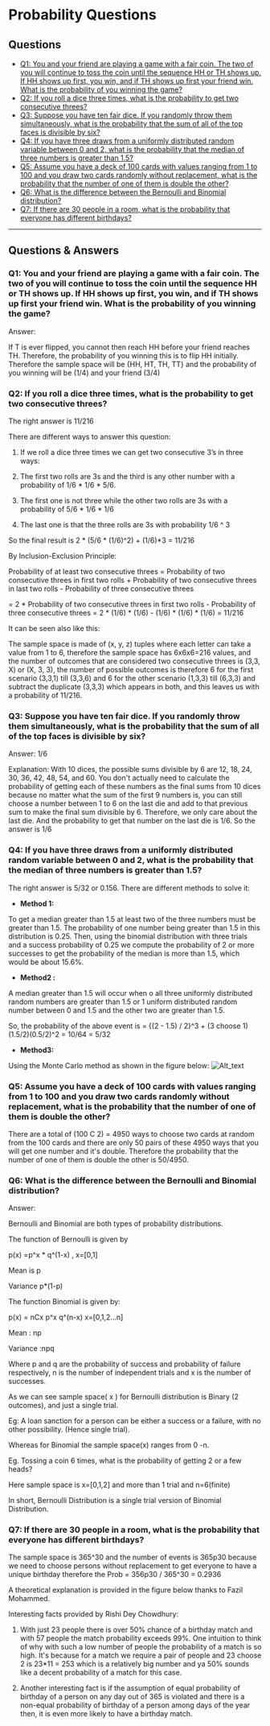 # Probability Questions #

## Questions ##
* [Q1: You and your friend are playing a game with a fair coin. The two of you will continue to toss the coin until the sequence HH or TH shows up. If HH shows up first, you win, and if TH shows up first your friend win. What is the probability of you winning the game?](https://github.com/youssefHosni/Data-Science-Interview-Questions/blob/main/Probability%20Questions.md#:~:text=Questions%20%26%20Answers-,Q1%3A%20You%20and%20your%20friend%20are%20playing%20a%20game%20with%20a%20fair%20coin.%20The%20two%20of%20you%20will%20continue%20to%20toss%20the%20coin%20until%20the%20sequence%20HH%20or%20TH%20shows%20up.%20If%20HH%20shows%20up%20first%2C%20you%20win%2C%20and%20if%20TH%20shows%20up%20first%20your%20friend%20win.%20What%20is%20the%20probability%20of%20you%20winning%20the%20game%3F,-Answer%3A)
* [Q2: If you roll a dice three times, what is the probability to get two consecutive threes?](https://github.com/youssefHosni/Data-Science-Interview-Questions/blob/main/Probability%20Questions.md#:~:text=friend%20(3/4)-,Q2%3A%20If%20you%20roll%20a%20dice%20three%20times%2C%20what%20is%20the%20probability%20to%20get%20two%20consecutive%20threes%3F,-The%20right%20answer)
* [Q3: Suppose you have ten fair dice. If you randomly throw them simultaneously, what is the probability that the sum of all of the top faces is divisible by six?](https://github.com/youssefHosni/Data-Science-Interview-Questions/blob/main/Probability%20Questions.md#:~:text=of%2011/216.-,Q3%3A%20Suppose%20you%20have%20ten%20fair%20dice.%20If%20you%20randomly%20throw%20them%20simultaneously%2C%20what%20is%20the%20probability%20that%20the%20sum%20of%20all%20of%20the%20top%20faces%20is%20divisible%20by%20six%3F,-Answer%3A%201/6)
* [Q4: If you have three draws from a uniformly distributed random variable between 0 and 2, what is the probability that the median of three numbers is greater than 1.5?](https://github.com/youssefHosni/Data-Science-Interview-Questions/blob/main/Probability%20Questions.md#:~:text=of%2011/216.-,Q3%3A%20If%20you%20have%20three%20draws%20from%20a%20uniformly%20distributed%20random%20variable%20between%200%20and%202%2C%20what%20is%20the%20probability%20that%20the%20median%20of%20three%20numbers%20is%20greater%20than%201.5%3F,-The%20right%20answer)
* [Q5: Assume you have a deck of 100 cards with values ranging from 1 to 100 and you draw two cards randomly without replacement, what is the probability that the number of one of them is double the other?](https://github.com/youssefHosni/Data-Science-Interview-Questions/blob/main/Probability%20Questions.md#:~:text=the%20figure%20below%3A-,Q5%3A%20Assume%20you%20have%20a%20deck%20of%20100%20cards%20with%20values%20ranging%20from%201%20to%20100%20and%20you%20draw%20two%20cards%20randomly%20without%20replacement%2C%20what%20is%20the%20probability%20that%20the%20number%20of%20one%20of%20them%20is%20double%20the%20other%3F,-Footer)
* [Q6: What is the difference between the Bernoulli and Binomial distribution?](https://github.com/youssefHosni/Data-Science-Interview-Questions/blob/main/Probability%20Questions.md#:~:text=is%2050/4950.-,Q6%3A%20What%20is%20the%20difference%20between%20the%20Bernoulli%20and%20Binomial%20distribution%3F,-Answer%3A)
* [Q7: If there are 30 people in a room, what is the probability that everyone has different birthdays?]()
------------------------------------------------------------------------------------------------------------------------------------------------------------------
## Questions & Answers ##


### Q1: You and your friend are playing a game with a fair coin. The two of you will continue to toss the coin until the sequence HH or TH shows up. If HH shows up first, you win, and if TH shows up first your friend win. What is the probability of you winning the game? ###

Answer:

If T is ever flipped, you cannot then reach HH before your friend reaches TH. Therefore, the probability of you winning this is to flip HH initially. Therefore the sample space will be {HH, HT, TH, TT} and the probability of you winning will be (1/4) and your friend (3/4)


### Q2: If you roll a dice three times, what is the probability to get two consecutive threes? ###

The right answer is 11/216

There are different ways to answer this question:

1. If we roll a dice three times we can get two consecutive 3’s in three ways:
1. The first two rolls are 3s and the third is any other number with a probability of 1/6 * 1/6 * 5/6.

2. The first one is not three while the other two rolls are 3s with a probability of 5/6 * 1/6 * 1/6

3. The last one is that the three rolls are 3s with probability 1/6 ^ 3

So the final result is 2 * (5/6 * (1/6)^2) + (1/6)*3 = 11/216

By Inclusion-Exclusion Principle:

Probability of at least two consecutive threes
= Probability of two consecutive threes in first two rolls + Probability of two consecutive threes in last two rolls - Probability of three consecutive threes

= 2 * Probability of two consecutive threes in first two rolls - Probability of three consecutive threes
= 2 * (1/6) * (1/6) - (1/6) * (1/6) * (1/6) = 11/216

It can be seen also like this:

The sample space is made of (x, y, z) tuples where each letter can take a value from 1 to 6, therefore the sample space has 6x6x6=216 values, and the number of outcomes that are considered two consecutive threes is (3,3, X) or (X, 3, 3), the number of possible outcomes is therefore 6 for the first scenario (3,3,1) till 
(3,3,6) and 6 for the other scenario (1,3,3) till (6,3,3) and subtract the duplicate (3,3,3) which appears in both, and this leaves us with a probability of 11/216.

### Q3: Suppose you have ten fair dice. If you randomly throw them simultaneously, what is the probability that the sum of all of the top faces is divisible by six? ###
Answer:
1/6

Explanation:
With 10 dices, the possible sums divisible by 6 are 12, 18, 24, 30, 36, 42, 48, 54, and 60. You don't actually need to calculate the probability of getting each of these numbers as the final sums from 10 dices because no matter what the sum of the first 9 numbers is, you can still choose a number between 1 to 6 on the last die and add to that previous sum to make the final sum divisible by 6. Therefore, we only care about the last die. And the probability to get that number on the last die is 1/6. So the answer is 1/6


### Q4: If you have three draws from a uniformly distributed random variable between 0 and 2, what is the probability that the median of three numbers is greater than 1.5? ###
The right answer is 5/32 or 0.156. There are different methods to solve it:

* **Method 1:**

To get a median greater than 1.5 at least two of the three numbers must be greater than 1.5. The probability of one number being greater than 1.5 in this distribution is 0.25. Then, using the binomial distribution with three trials and a success probability of 0.25 we compute the probability of 2 or more successes to get the probability of the median is more than 1.5, which would be about 15.6%.

* **Method2 :**

A median greater than 1.5 will occur when o all three uniformly distributed random numbers are greater than 1.5 or 1 uniform distributed random number between 0 and 1.5 and the other two are greater than 1.5.

So, the probability of the above event is
= {(2 - 1.5) / 2}^3 + (3 choose 1)(1.5/2)(0.5/2)^2
= 10/64 = 5/32

* **Method3:**

Using the Monte Carlo method as shown in the figure below:
![Alt_text](https://github.com/youssefHosni/Data-Science-Interview-Questions/blob/main/Figures/Monte%20Carlo%20Methods.png)

### Q5: Assume you have a deck of 100 cards with values ranging from 1 to 100 and you draw two cards randomly without replacement, what is the probability that the number of one of them is double the other? ###

There are a total of (100 C 2) = 4950 ways to choose two cards at random from the 100 cards and there are only 50 pairs of these 4950 ways that you will get one number and it's double. Therefore the probability that the number of one of them is double the other is 50/4950.

### Q6: What is the difference between the Bernoulli and Binomial distribution? ###
Answer:

Bernoulli and Binomial are both types of probability distributions.

The function of Bernoulli is given by

p(x) =p^x * q^(1-x) , x=[0,1] 

Mean is p

Variance p*(1-p)

The function Binomial is given by:

p(x) = nCx p^x q^(n-x) x=[0,1,2...n]

Mean : np

Variance :npq

Where p and q are the probability of success and probability of failure respectively, n is the number of independent trials and x is the number of successes.

As we can see sample space( x ) for Bernoulli distribution is Binary (2 outcomes), and just a single trial. 

Eg: A loan sanction for a person can be either a success or a failure, with no other possibility. (Hence single trial).

Whereas for Binomial the sample space(x) ranges from 0 -n.

Eg. Tossing a coin 6 times, what is the probability of getting 2 or a few heads? 

Here sample space is x=[0,1,2] and more than 1 trial and n=6(finite)

In short, Bernoulli Distribution is a single trial version of Binomial Distribution.

### Q7: If there are 30 people in a room, what is the probability that everyone has different birthdays? ###

The sample space is 365^30 and the number of events is 365p30 because we need to choose persons without replacement to get everyone to have a unique birthday therefore the Prob = 356p30 / 365^30 = 0.2936

A theoretical explanation is provided in the figure below thanks to Fazil Mohammed.

Interesting facts provided by Rishi Dey Chowdhury:
1. With just 23 people there is over 50% chance of a birthday match and with 57 people the match probability exceeds 99%. One intuition to think of why with such a low number of people the probability of a match is so high. It's because for a match we require a pair of people and 23 choose 2 is 23*11 = 253 which is a relatively big number and ya 50% sounds like a decent probability of a match for this case.

2. Another interesting fact is if the assumption of equal probability of birthday of a person on any day out of 365 is violated and there is a non-equal probability of birthday of a person among days of the year then, it is even more likely to have a birthday match.
